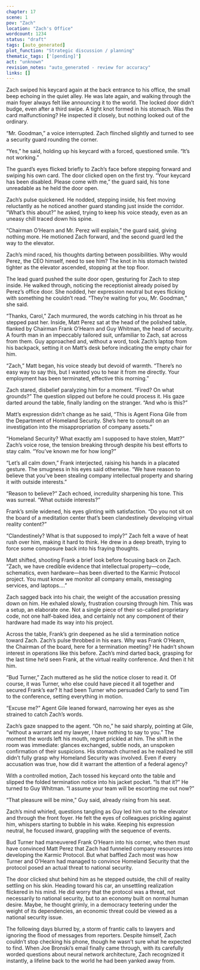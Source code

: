 ```yaml
---
chapter: 17
scene: 1
pov: "Zach"
location: "Zach's Office"
wordcount: 1234
status: "draft"
tags: [auto_generated]
plot_function: "Strategic discussion / planning"
thematic_tags: ['[pending]']
act: "unknown"
revision_notes: "auto_generated - review for accuracy"
links: []
---
```


Zach swiped his keycard again at the back entrance to his office, the small beep echoing in the quiet alley. He was late again, and walking through the main foyer always felt like announcing it to the world. The locked door didn’t budge, even after a third swipe. A tight knot formed in his stomach. Was the card malfunctioning? He inspected it closely, but nothing looked out of the ordinary. 

“Mr. Goodman,” a voice interrupted. Zach flinched slightly and turned to see a security guard rounding the corner. 

“Yes,” he said, holding up his keycard with a forced, questioned smile. “It’s not working.” 

The guard’s eyes flicked briefly to Zach’s face before stepping forward and swiping his own card. The door clicked open on the first try. “Your keycard has been disabled. Please come with me,” the guard said, his tone unreadable as he held the door open. 

Zach’s pulse quickened. He nodded, stepping inside, his feet moving reluctantly as he noticed another guard standing just inside the corridor. “What’s this about?” he asked, trying to keep his voice steady, even as an uneasy chill traced down his spine. 

“Chairman O’Hearn and Mr. Perez will explain,” the guard said, giving nothing more. He motioned Zach forward, and the second guard led the way to the elevator. 

Zach’s mind raced, his thoughts darting between possibilities. Why would Perez, the CEO himself, need to see him? The knot in his stomach twisted tighter as the elevator ascended, stopping at the top floor. 

The lead guard pushed the suite door open, gesturing for Zach to step inside. He walked through, noticing the receptionist already poised by Perez’s office door. She nodded, her expression neutral but eyes flicking with something he couldn’t read. “They’re waiting for you, Mr. Goodman,” she said. 

“Thanks, Carol,” Zach murmured, the words catching in his throat as he stepped past her. Inside, Matt Perez sat at the head of the polished table, flanked by Chairman Frank O’Hearn and Guy Whitman, the head of security. A fourth man in an impeccably tailored suit, unfamiliar to Zach, sat across from them. Guy approached and, without a word, took Zach’s laptop from his backpack, setting it on Matt’s desk before indicating the empty chair for him. 

“Zach,” Matt began, his voice steady but devoid of warmth. “There’s no easy way to say this, but I wanted you to hear it from me directly. Your employment has been terminated, effective this morning.” 

Zach stared, disbelief paralyzing him for a moment. “Fired? On what grounds?” The question slipped out before he could process it. His gaze darted around the table, finally landing on the stranger. “And who is this?” 

Matt’s expression didn’t change as he said, “This is Agent Fiona Gile from the Department of Homeland Security. She’s here to consult on an investigation into the misappropriation of company assets.” 

“Homeland Security? What exactly am I supposed to have stolen, Matt?” Zach’s voice rose, the tension breaking through despite his best efforts to stay calm. “You’ve known me for how long?” 

“Let’s all calm down,” Frank interjected, raising his hands in a placated gesture. The smugness in his eyes said otherwise. “We have reason to believe that you’ve been stealing company intellectual property and sharing it with outside interests.” 

“Reason to believe?” Zach echoed, incredulity sharpening his tone. This was surreal. “What outside interests?” 

Frank’s smile widened, his eyes glinting with satisfaction. “Do you not sit on the board of a meditation center that’s been clandestinely developing virtual reality content?” 

“Clandestinely? What is that supposed to imply?” Zach felt a wave of heat rush over him, making it hard to think. He drew in a deep breath, trying to force some composure back into his fraying thoughts. 

Matt shifted, shooting Frank a brief look before focusing back on Zach. “Zach, we have credible evidence that intellectual property—code, schematics, even hardware—has been diverted to the Karmic Protocol project. You must know we monitor all company emails, messaging services, and laptops….” 

Zach sagged back into his chair, the weight of the accusation pressing down on him. He exhaled slowly, frustration coursing through him. This was a setup, an elaborate one. Not a single piece of their so-called proprietary code, not one half-baked idea, and certainly not any component of their hardware had made its way into his project. 

Across the table, Frank’s grin deepened as he slid a termination notice toward Zach. Zach’s pulse throbbed in his ears. Why was Frank O’Hearn, the Chairman of the board, here for a termination meeting? He hadn’t shown interest in operations like this before. Zach’s mind darted back, grasping for the last time he’d seen Frank, at the virtual reality conference. And then it hit him. 

“Bud Turner,” Zach muttered as he slid the notice closer to read it. Of course, it was Turner, who else could have pieced it all together and secured Frank’s ear? It had been Turner who persuaded Carly to send Tim to the conference, setting everything in motion. 

“Excuse me?” Agent Gile leaned forward, narrowing her eyes as she strained to catch Zach’s words. 

Zach’s gaze snapped to the agent. “Oh no,” he said sharply, pointing at Gile, “without a warrant and my lawyer, I have nothing to say to you.” The moment the words left his mouth, regret prickled at him. The shift in the room was immediate: glances exchanged, subtle nods, an unspoken confirmation of their suspicions. His stomach churned as he realized he still didn’t fully grasp why Homeland Security was involved. Even if every accusation was true, how did it warrant the attention of a federal agency? 

With a controlled motion, Zach tossed his keycard onto the table and slipped the folded termination notice into his jacket pocket. “Is that it?” He turned to Guy Whitman. “I assume your team will be escorting me out now?” 

“That pleasure will be mine,” Guy said, already rising from his seat. 

Zach’s mind whirled, questions tangling as Guy led him out to the elevator and through the front foyer. He felt the eyes of colleagues prickling against him, whispers starting to bubble in his wake. Keeping his expression neutral, he focused inward, grappling with the sequence of events. 

Bud Turner had maneuvered Frank O’Hearn into his corner, who then must have convinced Matt Perez that Zach had funneled company resources into developing the Karmic Protocol. But what baffled Zach most was how Turner and O’Hearn had managed to convince Homeland Security that the protocol posed an actual threat to national security. 

The door clicked shut behind him as he stepped outside, the chill of reality settling on his skin. Heading toward his car, an unsettling realization flickered in his mind. He did worry that the protocol was a threat, not necessarily to national security, but to an economy built on normal human desire. Maybe, he thought grimly, in a democracy teetering under the weight of its dependencies, an economic threat could be viewed as a national security issue. 

The following days blurred by, a storm of frantic calls to lawyers and ignoring the flood of messages from reporters. Despite himself, Zach couldn’t stop checking his phone, though he wasn’t sure what he expected to find. When Joe Bronski’s email finally came through, with its carefully worded questions about neural network architecture, Zach recognized it instantly, a lifeline back to the world he had been yanked away from.
